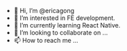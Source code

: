 - 👋 Hi, I’m @ericagong
- 👀 I’m interested in FE development.
- 🌱 I’m currently learning React Native.
- 💞️ I’m looking to collaborate on ...
- 📫 How to reach me ...

<!---
ericagong/ericagong is a ✨ special ✨ repository because its `README.md` (this file) appears on your GitHub profile.
You can click the Preview link to take a look at your changes.
--->
